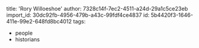 title: 'Rory Willoeshoe'
author: 7328c14f-7ec2-4511-a24d-29a1c5ce23eb
import_id: 30dc92fb-4956-479b-a43c-99fdf4ce4837
id: 5b4420f3-1646-411e-99e2-648fd8bc4012
tags:
  - people
  - historians
